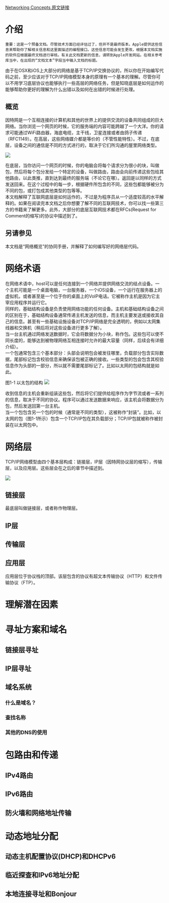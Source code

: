 [Networking Concepts 原文链接](https://developer.apple.com/library/content/documentation/NetworkingInternet/Conceptual/NetworkingConcepts/Introduction/Introduction.html#//apple_ref/doc/uid/TP40012487)

# 介绍 

```
重要：这是一个预备文档。尽管技术方面已经评估过了，但并不是最终版本。Apple提供这些信息来帮助你了解相关信息和这里面描述的编程接口。这些信息可能会发生更改，根据本文档实施的软件应根据最终文档进行审核。有关此文档更新的信息，请转到Apple开发网站。在相关参考库当中，在出现的“文档文本”字段当中输入文档的标题。
```

由于在OSX和iOS上大部分的网络是基于TCP/IP交换协议的，所以你在开始编写代码之前，至少应该对于TCP/IP网络模型本身的原理有一个基本的理解。尽管你可以不用学习底层协议也能够执行一些高层的网络任务，但是知晓底层是如何运作的能够帮助你更好的理解为什么出错以及如何在出错的时候进行处理。
## 概览
因特网是一个互相连接的计算机和其他的世界上的提供交流的设备共同组成的巨大网络。当你浏览一个网页的时候，它的服务端的内容可能跨越了一个大洋。你的请求可能通过WiFi路由器，海底电缆，主干线，卫星连接或者由鸽子传递（RFC1149）。在高层，这些网络媒介都是等价的（不管性能特性）。不过，在底层，设备之间的通信是不同的方式进行的，取决于它们所沟通的屋里网络类型。  

![](https://developer.apple.com/library/archive/documentation/NetworkingInternet/Conceptual/NetworkingConcepts/Art/AboutNetworking.png)

在底层，当你访问一个网页的时候，你的电脑会将每个请求分为很小的块，叫做包，然后将每个包分发给一个特定的设备，叫做路由，路由会向前传递这些包给其他路由，以此类推，直到达到最终的服务端（不论它在哪）。返回是以同样的方式发送回来。在这个过程中的每一步，根据硬件所包含的不同，这些包都能够被分为不同的包，或打包成其他类型的包等等。  
本文档解释了互联网底层是如何运作的，不过是为程序员从一个适度较高的水平解释的。如果在阅读完本文档之后你想要了解不同的互联网技术，你可以找一些第三方的书籍来了解更多。此外，大部分的底层互联网技术都在RFCs(Request for Comment的缩写)的协议中描述到了。
## 另请参见
本文档是“网络概览”的协同手册，并解释了如何编写好的网络层代码。
# 网络术语
在网络术语中，host可以是任何连接到一个网络并提供网络交流的结点设备。一个主机可能是一个桌面电脑，一台服务器，一个iOS设备，一个运行在服务器上的虚拟机，或者甚至是一个位于你的桌面上的VoIP电话。它被称作主机是因为它主宰应用程序并运行它。  
同样的，基础结构设备是负责使用网络功能的任何设备。主机和基础结构设备之间的区别在于，基础结构设备通常传递主机发送的信息，而主机主要发送或接收其自己的信息。甚至有一些基础设施设备对TCP/IP网络是完全透明的，例如以太网集线器和交换机（稍后将对这些设备进行更多了解）。  
当一台主机通过网络发送数据时，它会将数据分为小块，称作包。这些包可以使不同长度的，能够达到被物理网络互相连接时允许的最大容量（同样，后续会有详细介绍）。  
一个包通常包含三个基本部分：头部会说明包会被发往哪里，负载部分包含实际数据，尾部标记包含校验信息来确保该包被正确的接收。一些类型的包会包含其校验信息作为头部的一部分，所以就不需要尾部标记了。比如以太网的包结构就是如此。  

图1-1 以太包的结构
![](https://developer.apple.com/library/archive/documentation/NetworkingInternet/Conceptual/NetworkingConcepts/Art/structure_of_an_ethernet_packet.png)

收到信息的主机会重新组装这些包，然后将它们提供给程序作为字节流或者一系列的信息，取决于不同的协议。程序可以通过发送数据来响应，该主机会将数据分为包，然后发送回第一台主机。  
当一个包包含另一个包的时候（通常是不同的类型），这被称作“封装”。比如，以太网的包（图1-1所示）包含一个TCP/IP包在其负载部分；TCP/IP包就被称作被封装在以太网包中。
# 网络层
TCP/IP网络模型由四个基本层构成：链接层，IP层（因特网协议层的缩写），传输层，以及应用层。这些层会在之后的章节中描述到。  

![](https://developer.apple.com/library/archive/documentation/NetworkingInternet/Conceptual/NetworkingConcepts/Art/networking_layers.png)
## 链接层
最底层叫做链接层，或者称作物理层。
## IP层

## 传输层

## 应用层
应用层位于协议栈的顶部。该层包含的协议有超文本传输协议（HTTP）和文件传输协议（FTP）。
# 理解潜在因素

# 寻址方案和域名

## 链接层寻址

## IP层寻址

## 域名系统

### 什么是域名？

### 查找名称

### 其他的DNS的使用

# 包路由和传递

## IPv4路由

## IPv6路由

## 防火墙和网络地址传输

# 动态地址分配

## 动态主机配置协议(DHCP)和DHCPv6

## 临近探查和IPv6地址分配

## 本地连接寻址和Bonjour